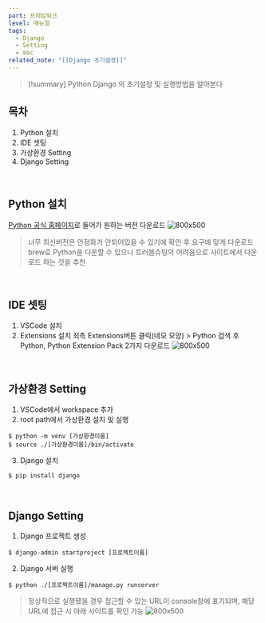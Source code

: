 ```yaml
---
part: 프레임워크
level: 매뉴얼
tags:
  - Django
  - Setting
  - mac
related_note: "[[Django 초기설정]]"
---
```

> [!summary]
> Python Django 의 초기설정 및 실행방법을 알아본다


## 목차
1. Python 설치
2. IDE 셋팅
3. 가상환경 Setting
4. Django Setting

<br>

## Python 설치
[Python 공식 홈페이지](https://www.python.org/)로 들어가 원하는 버전 다운로드
 ![800x500](https://onedrive.live.com/embed?resid=130CBFA7E5A0B893%2165070&authkey=%21AMzJlxa71Dqb_7M&width=1728&height=1016)
 >너무 최신버전은 안정화가 안되어있을 수 있기에 확인 후 요구에 맞게 다운로드<br>
 >brew로 Python을 다운할 수 있으나 트러블슈팅의 어려움으로 사이트에서 다운로드 하는 것을 추천

<br>

## IDE 셋팅
 1. VSCode 설치
 2. Extensions 설치
	죄측 Extensions버튼 클릭(네모 모양) > Python 검색 후 Python, Python Extension Pack 2가지 다운로드
	![800x500](https://onedrive.live.com/embed?resid=130CBFA7E5A0B893%2165073&authkey=%21ABbph5jGSt1f9ro&width=3456&height=2158)

<br>

## 가상환경 Setting
1. VSCode에서 workspace 추가
2. root path에서 가상환경 설치 및 실행 
~~~
$ python -m venv [가상환경이름]
$ source ./[가상환경이름]/bin/activate
~~~
3. Django 설치
~~~
$ pip install django
~~~ 

<br>

## Django Setting
 1. Django 프로젝트 생성
~~~
$ django-admin startproject [프로젝트이름]
~~~
 2. Django 서버 실행
~~~
$ python ./[프로젝트이름]/manage.py runserver
~~~
 > 정상적으로 실행됐을 경우 접근할 수 있는 URL이 console창에 표기되며, 해당 URL에 접근 시 아래 사이트를 확인 가능
> ![800x500](https://onedrive.live.com/embed?resid=130CBFA7E5A0B893%2165071&authkey=%21AJ4ZRguhgBgfD-I&width=1728&height=1016)